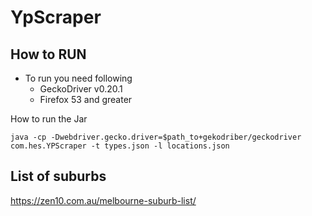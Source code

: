 # YpScraper
## How to RUN

* To run you need following
    * GeckoDriver v0.20.1
    * Firefox 53 and greater
    
How to run the Jar

    java -cp -Dwebdriver.gecko.driver=$path_to+gekodriber/geckodriver com.hes.YPScraper -t types.json -l locations.json
    
## List of suburbs
https://zen10.com.au/melbourne-suburb-list/
    
